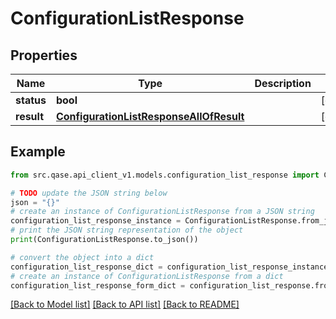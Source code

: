 # ConfigurationListResponse


## Properties

Name | Type | Description | Notes
------------ | ------------- | ------------- | -------------
**status** | **bool** |  | [optional] 
**result** | [**ConfigurationListResponseAllOfResult**](ConfigurationListResponseAllOfResult.md) |  | [optional] 

## Example

```python
from src.qase.api_client_v1.models.configuration_list_response import ConfigurationListResponse

# TODO update the JSON string below
json = "{}"
# create an instance of ConfigurationListResponse from a JSON string
configuration_list_response_instance = ConfigurationListResponse.from_json(json)
# print the JSON string representation of the object
print(ConfigurationListResponse.to_json())

# convert the object into a dict
configuration_list_response_dict = configuration_list_response_instance.to_dict()
# create an instance of ConfigurationListResponse from a dict
configuration_list_response_form_dict = configuration_list_response.from_dict(configuration_list_response_dict)
```
[[Back to Model list]](../README.md#documentation-for-models) [[Back to API list]](../README.md#documentation-for-api-endpoints) [[Back to README]](../README.md)


